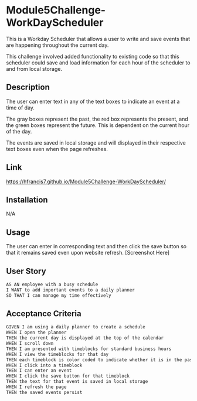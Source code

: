 # Module5Challenge-WorkDayScheduler
This is a Workday Scheduler that allows a user to write and save events that are happening throughout the current day. <br>

This challenge involved added functionality to existing code so that this scheduler could save and load information for each hour of the scheduler to and from local storage. <br>

## Description
The user can enter text in any of the text boxes to indicate an event at a time of day. <br>

The gray boxes represent the past, the red box represents the present, and the green boxes represent the future. This is dependent on the current hour of the day. <br>

The events are saved in local storage and will displayed in their respective text boxes even when the page refreshes. <br>



## Link
https://hfrancis7.github.io/Module5Challenge-WorkDayScheduler/

## Installation
N/A

## Usage
The user can enter in corresponding text and then click the save button so that it remains saved even upon website refresh.
[Screenshot Here]


## User Story
```md
AS AN employee with a busy schedule
I WANT to add important events to a daily planner
SO THAT I can manage my time effectively
```

## Acceptance Criteria
```md
GIVEN I am using a daily planner to create a schedule
WHEN I open the planner
THEN the current day is displayed at the top of the calendar
WHEN I scroll down
THEN I am presented with timeblocks for standard business hours
WHEN I view the timeblocks for that day
THEN each timeblock is color coded to indicate whether it is in the past, present, or future
WHEN I click into a timeblock
THEN I can enter an event
WHEN I click the save button for that timeblock
THEN the text for that event is saved in local storage
WHEN I refresh the page
THEN the saved events persist
```
